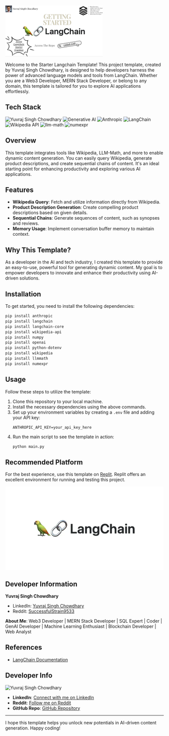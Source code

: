 


![Starter Image](Source/2.png)

Welcome to the Starter Langchain Template! This project template, created by Yuvraj Singh Chowdhary, is designed to help developers harness the power of advanced language models and tools from LangChain. Whether you are a Web3 Developer, MERN Stack Developer, or belong to any domain, this template is tailored for you to explore AI applications effortlessly.

## Tech Stack

![Yuvraj Singh Chowdhary](https://img.shields.io/badge/Yuvraj%20Singh%20Chowdhary-orange.svg)
![Generative AI](https://img.shields.io/badge/Generative_AI-blue.svg)
![Anthropic](https://img.shields.io/badge/Anthropic-FF5F57.svg)
![LangChain](https://img.shields.io/badge/LangChain-00BFFF.svg)
![Wikipedia API](https://img.shields.io/badge/Wikipedia%20API-darkred.svg)
![llm-math](https://img.shields.io/badge/llm--math-purple.svg)
![numexpr](https://img.shields.io/badge/numexpr-FFD700.svg)

## Overview

This template integrates tools like Wikipedia, LLM-Math, and more to enable dynamic content generation. You can easily query Wikipedia, generate product descriptions, and create sequential chains of content. It's an ideal starting point for enhancing productivity and exploring various AI applications.

## Features

- **Wikipedia Query**: Fetch and utilize information directly from Wikipedia.
- **Product Description Generation**: Create compelling product descriptions based on given details.
- **Sequential Chains**: Generate sequences of content, such as synopses and reviews.
- **Memory Usage**: Implement conversation buffer memory to maintain context.

## Why This Template?

As a developer in the AI and tech industry, I created this template to provide an easy-to-use, powerful tool for generating dynamic content. My goal is to empower developers to innovate and enhance their productivity using AI-driven solutions.

## Installation

To get started, you need to install the following dependencies:

```bash
pip install anthropic
pip install langchain
pip install langchain-core
pip install wikipedia-api
pip install numpy
pip install openai
pip install python-dotenv
pip install wikipedia
pip install llmmath
pip install numexpr
```

## Usage

Follow these steps to utilize the template:

1. Clone this repository to your local machine.
2. Install the necessary dependencies using the above commands.
3. Set up your environment variables by creating a `.env` file and adding your API key:
   ```env
   ANTHROPIC_API_KEY=your_api_key_here
   ```
4. Run the main script to see the template in action:
   ```python
   python main.py
   ```

## Recommended Platform

For the best experience, use this template on [Replit](https://replit.com/). Replit offers an excellent environment for running and testing this project.

![Starter Image](Source/1.webp)

## Developer Information

**Yuvraj Singh Chowdhary**

- LinkedIn: [Yuvraj Singh Chowdhary](https://www.linkedin.com/in/yuvraj-singh-chowdhary/)
- Reddit: [SuccessfulStrain9533](https://www.reddit.com/user/SuccessfulStrain9533/)



**About Me**:
Web3 Developer | MERN Stack Developer | SQL Expert | Coder | GenAI Developer | Machine Learning Enthusiast | Blockchain Developer | Web Analyst

## References

- [LangChain Documentation](https://python.langchain.com/v0.1/docs/get_started/introduction/)

## Developer Info

![Yuvraj Singh Chowdhary](https://img.shields.io/badge/Yuvraj%20Singh%20Chowdhary-orange.svg)
- **LinkedIn**: [Connect with me on LinkedIn](https://www.linkedin.com/in/yuvraj-singh-chowdhary/)
- **Reddit**: [Follow me on Reddit](https://www.reddit.com/user/chowdhary19)
- **GitHub Repo**: [GitHub Repository](https://github.com/chowdhary19/Langchain_Tut.git)


---

I hope this template helps you unlock new potentials in AI-driven content generation. Happy coding!

